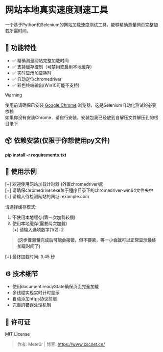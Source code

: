 # 网站本地真实速度测速工具  

一个基于Python和Selenium的网站加载速度测试工具，能够精确测量网页完整加载所需时间。  

## 🚀 功能特性  

- ✅ 精确测量网站完整加载时间  
- ✅ 支持缓存控制（可禁用或启用本地缓存）  
- ✅ 实时显示加载耗时  
- ✅ 自动定位chromedriver  
- ✅ 彩色终端输出(Win10可能不支持)  

> [!WARNING]
> 使用前请确保已安装 [Google Chrome](https://www.google.com/chrome/) 浏览器，这是Selenium自动化测试的必要依赖  
> 如果你没有安装Chrome，请自行安装，安装包我已经放到自解压文件解压到的根目录下    

## 📦 依赖安装(仅限于你想使用py文件)  

**pip install -r requirements.txt**

## 🎯 使用示例  

[+] 欢迎使用网站加载计时器 (外置chromedriver版)  
[+] 请确保chromedriver.exe位于程序目录下的chromedriver-win64文件夹中  
[+] 请输入待检测网站的网址: example.com  

请选择缓存模式:  
1. 不使用本地缓存(第一次加载较慢)  
2. 使用本地缓存(需要两次加载)  
[+] 请输入选项数字(1/2): 2  

>**(这步骤测量完成后可能会报错，但不要紧，等一小会就可以正常显示最终加载时间了)**   

[+] 最终加载时间: 3.45 秒  

## ⚙️ 技术细节
 - 使用document.readyState确保页面完全加载
 - 多线程实现实时计时显示
 - 自动添加https协议前缀
 - 完善的错误处理机制

## 📜 许可证
MIT License

>作者: Mete0r | 博客: https://www.xscnet.cn/